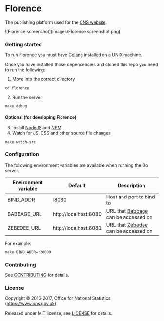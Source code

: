 Florence
================

The publishing platform used for the [ONS website](https://www.ons.gov.uk).

![Florence screenshot](images/Florence screenshot.png)

### Getting started

To run Florence you must have [Golang](https://golang.org/) installed on a UNIX machine.

Once you have installed those dependencies and cloned this repo you need to run the following:

1. Move into the correct directory 
```
cd florence
```
2. Run the server
```
make debug
```

#### Optional (for developing Florence)

3. Install [NodeJS](https://nodejs.org/en/) and [NPM](https://www.npmjs.com/)
4. Watch for JS, CSS and other source file changes
```
make watch-src
```

### Configuration

The following environment variables are available when running the Go server.

| Environment variable | Default               | Description                             |
|----------------------|-----------------------|-----------------------------------------|
| BIND_ADDR            | :8080                 | Host and port to bind to                |
| BABBAGE_URL          | http://localhost:8080 | URL that [Babbage](https://github.com/ONSdigital/babbage) can be accessed on |
| ZEBEDEE_URL          | http://localhost:8081 | URL that [Zebedee](https://github.com/ONSdigital/zebedee) can be accessed on |

For example:
```
make BIND_ADDR=:20000
```

### Contributing

See [CONTRIBUTING](CONTRIBUTING.md) for details.

### License

Copyright © 2016-2017, Office for National Statistics (https://www.ons.gov.uk)

Released under MIT license, see [LICENSE](LICENSE.md) for details.
